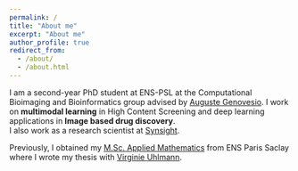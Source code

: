 ```yaml
---
permalink: /
title: "About me"
excerpt: "About me"
author_profile: true
redirect_from:
  - /about/
  - /about.html
---
```


I am a second-year PhD student at ENS-PSL at the Computational Bioimaging and Bioinformatics group advised by [Auguste Genovesio](http://www.ibens.ens.fr/?rubrique47). I work on **multimodal learning** in High Content Screening and deep learning applications in **Image based drug discovery**.  
I also work as a research scientist at [Synsight](https://synsight.net/).

Previously, I obtained my [M.Sc. Applied Mathematics](https://www.master-mva.com/) from ENS Paris Saclay where I wrote my thesis with [Virginie Uhlmann](https://www.virginieuhlmann.com/).


